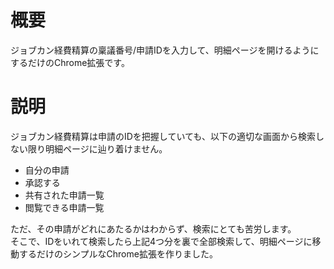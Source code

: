 # 概要
ジョブカン経費精算の稟議番号/申請IDを入力して、明細ページを開けるようにするだけのChrome拡張です。

# 説明
ジョブカン経費精算は申請のIDを把握していても、以下の適切な画面から検索しない限り明細ページに辿り着けません。
- 自分の申請
- 承認する
- 共有された申請一覧
- 閲覧できる申請一覧

ただ、その申請がどれにあたるかはわからず、検索にとても苦労します。  
そこで、IDをいれて検索したら上記4つ分を裏で全部検索して、明細ページに移動するだけのシンプルなChrome拡張を作りました。
